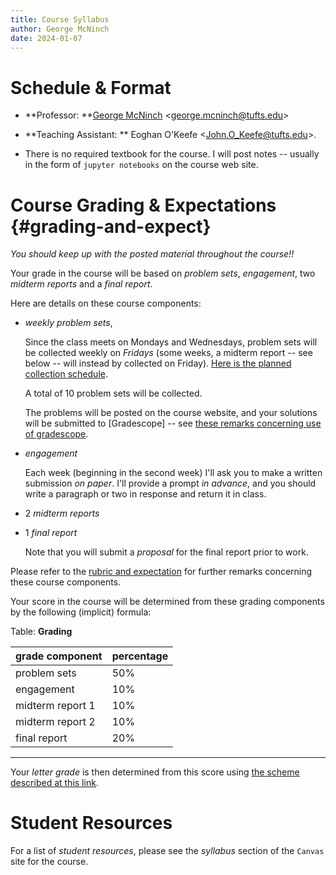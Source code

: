 ```yaml
---
title: Course Syllabus
author: George McNinch
date: 2024-01-07
---
```



# Schedule & Format

- **Professor: **[George McNinch](http://gmcninch.math.tufts.edu)
  <<george.mcninch@tufts.edu>>

- **Teaching Assistant: ** Eoghan O'Keefe <<John.O_Keefe@tufts.edu>>.

- There is no required textbook for the course. I will post notes --
  usually in the form of `jupyter notebooks` on the course web site.



# Course Grading & Expectations   {#grading-and-expect}


*You should keep up with the posted material throughout the  course!!*


Your grade in the course will be based on  *problem sets*,
*engagement*, two *midterm reports* and a *final report*.

Here are details on these course components:

- *weekly problem sets*, 

  Since the class meets on Mondays and Wednesdays, problem sets will
  be collected weekly on *Fridays* (some weeks, a midterm report --
  see below -- will instead by collected on Friday). [Here is the
  planned collection
  schedule](/course-pages/Math087--Assignments--AY2023-2024spring.html).

  A total of 10 problem sets will be collected.

  The problems will be posted on the course website, and your
  solutions will be submitted to [Gradescope] -- see [these remarks
  concerning use of
  gradescope](/course-posts/resources--gradescope.html).

- *engagement*

  Each week (beginning in the second week) I'll ask you to make a
  written submission *on paper*.  I'll provide a prompt *in advance*,
  and you should write a paragraph or two in response and return it in
  class.

- 2 *midterm reports*

- 1 *final report*

  Note that you will submit a *proposal* for the final report prior to work.

Please refer to the [rubric and
expectation](/course-posts/resources--expectations-and-rubrics.html) for further
remarks concerning these course components.

Your score in the course will be determined from these grading components by the
following (implicit) formula:

Table: **Grading**

| grade component  |   percentage |
| :-----------     | :----------- |
| problem sets     |          50% |
| engagement       |          10% |
| midterm report 1 |          10% |
| midterm report 2 |          10% |
| final report     |          20% |

-------

Your *letter grade* is then determined from this score using [the
scheme described at this
link](https://math.tufts.edu/resources/grading-schemes).

# Student Resources

  For a list of *student resources*, please see the *syllabus* section
  of the `Canvas` site for the course.
